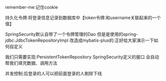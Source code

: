 remember-me:记住cookie

持久化令牌:将登录信息记录到数据库中【token令牌:和username关联起来的一个值】

SpringSecurity默认自带了一个令牌管理的Dao 但是是使用的spring-jdbc:JdbcTokenRepositoryImpl
    改造成mybatis-plus的:正好给大家演示一下如何自定义

我们只需要实现:PersistentTokenRepository SpringSecurity定义的接口 会自动帮我们填充数据、调用方法

并发控制:后登录的人可以把前面登录的人剔除下线
